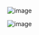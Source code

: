 
![image](https://github.com/Anushamurthyn/Assignment_BluejayDelivery/assets/123183455/c5952d60-854b-4fce-845f-efdda5a2783e)

![image](https://github.com/Anushamurthyn/Assignment_BluejayDelivery/assets/123183455/8f6e824d-1df8-42a1-9b24-6fd111f957cd)


